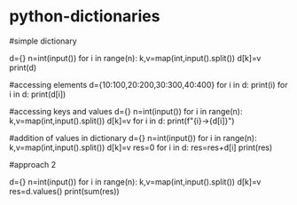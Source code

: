 # python-dictionaries
#simple dictionary

d={}
n=int(input())
for i in range(n):
  k,v=map(int,input().split())
  d[k]=v 
print(d)  

#accessing elements
d={10:100,20:200,30:300,40:400}
for i in d:
  print(i)
for i in d:
  print(d[i])


#accessing keys and values
d={}
n=int(input())
for i in range(n):
  k,v=map(int,input().split())
  d[k]=v 
for i in d:
  print(f"{i}->{d[i]}")


#addition of values in dictionary
d={}
n=int(input())
for i in range(n):
  k,v=map(int,input().split())
  d[k]=v 
res=0 
for i in d:
  res=res+d[i]
  print(res)

#approach 2

d={}
n=int(input())
for i in range(n):
  k,v=map(int,input().split())
  d[k]=v 
res=d.values()
print(sum(res))

